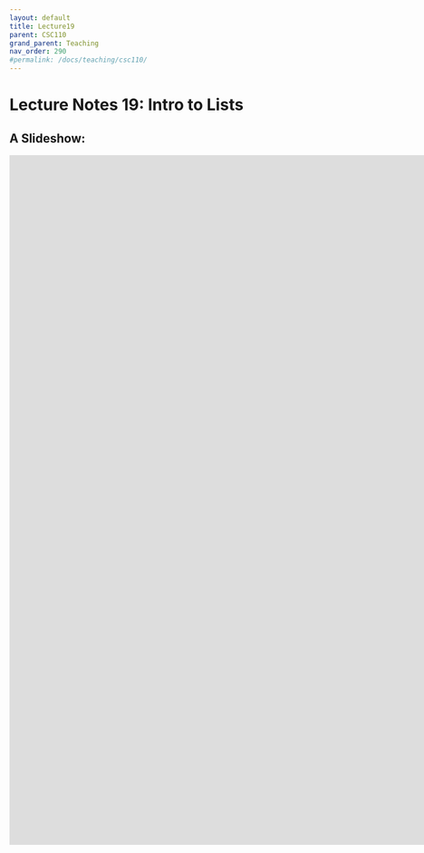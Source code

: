 ```yaml
---
layout: default
title: Lecture19
parent: CSC110
grand_parent: Teaching
nav_order: 290
#permalink: /docs/teaching/csc110/
---  
```

  

Lecture Notes 19: Intro to Lists
===========================================



A Slideshow:
---------------

<iframe src="https://docs.google.com/presentation/d/e/2PACX-1vRYBhIfn6fOwv6VhVI9XGLBulwAMfazF8urSs8pPGj-qvGAwyHAiB0HIyyOFiPo6bhycwPtGLEiwwv-/embed?start=false&loop=false&delayms=60000" frameborder="0" width="2111" height="1216" allowfullscreen="true" mozallowfullscreen="true" webkitallowfullscreen="true"></iframe>
